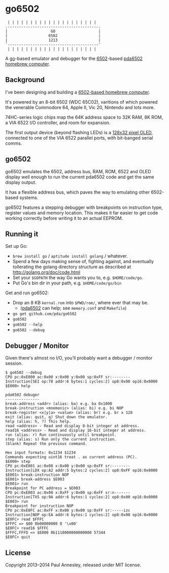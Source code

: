 go6502
======

```
 | | | | | | | | | | | | | | | | | | | |
.----------------------------------------.
|                   GO                   |
|                  6502                  |
|                  1213                  |
`----------------------------------------'
 | | | | | | | | | | | | | | | | | | | |
```

A [go][golang]-based emulator and debugger for the [6502][6502]-based
[pda6502 homebrew computer][pda6502].


Background
----------

I've been designing and building a [6502-based homebrew computer][pda6502].

It's powered by an 8-bit 6502 (WDC 65C02), varitions of which powered the
venerable Commodore 64, Apple II, Vic 20, Nintendo and lots more.

74HC-series logic chips map the 64K address space to 32K RAM, 8K ROM, a VIA
6522 I/O controller, and room for expansion.

The first output device (beyond flashing LEDs) is a [128x32 pixel OLED][oled],
connected to one of the VIA 6522 parallel ports, with bit-banged serial comms.


go6502
------

go6502 emulates the 6502, address bus, RAM, ROM, 6522 and OLED display well
enough to run the current pda6502 code and get the same display output.

It has a flexible address bus, which paves the way to emulating other
6502-based systems.

go6502 features a stepping debugger with breakpoints on instruction type,
register values and memory location. This makes it far easier to get code
working correctly before writing it to an actual EEPROM.


Running it
----------

Set up Go:

* `brew install go` / `aptitude install golang` / whatever.
* Spend a few days making sense of, fighting against, and eventually
  tollerating the golang directory structure as described at
  http://golang.org/doc/code.html
* Set your `$GOPATH` the way Go wants you to, e.g. `$HOME/code/go`.
* Put Go's bin dir in your path, e.g. `$HOME/code/go/bin`

Get and run go6502:

* Drop an 8 KB `kernal.rom` into `$PWD/rom/`, where ever that may be.
    * ([pda6502][pda6502] can help; see `memory.conf` and `Makefile`)
* `go get github.com/pda/go6502`
* `go6502`
* `go6502 --help`
* `go6502 --debug`


Debugger / Monitor
------------------

Given there's almost no I/O, you'll probably want a debugger / monitor session.

```
$ go6502 --debug
CPU pc:0xE000 ac:0x00 x:0x00 y:0x00 sp:0xFF sr:--------
Instruction[SEI op:78 addr:6 bytes:1 cycles:2] op8:0x00 op16:0x0000
$E000> help

pda6502 debuger
---------------
break-address <addr> (alias: ba) e.g. ba 0x1000
break-instruction <mnemonic> (alias: bi) e.g. bi NOP
break-register <x|y|a> <value> (alias: br) e.g. br x 128
exit (alias: quit, q) Shut down the emulator.
help (alias: h, ?) This help.
read <address> - Read and display 8-bit integer at address.
read16 <address> - Read and display 16-bit integer at address.
run (alias: r) Run continuously until breakpoint.
step (alias: s) Run only the current instruction.
(blank) Repeat the previous command.

Hex input formats: 0x1234 $1234
Commands expecting uint16 treat . as current address (PC).
$E000> step
CPU pc:0xE001 ac:0x00 x:0x00 y:0x00 sp:0xFF sr:--------
Instruction[LDX op:A2 addr:5 bytes:2 cycles:2] op8:0xFF op16:0x0000
$E001> break-instruction NOP
$E001> break-address $E003
$E001> run
Breakpoint for PC address = $E003
CPU pc:0xE003 ac:0x00 x:0xFF y:0x00 sp:0xFF sr:n-------
Instruction[TXS op:9A addr:6 bytes:1 cycles:2] op8:0x00 op16:0x0000
$E003> run
Breakpoint for instruction NOP
CPU pc:0xE0FC ac:0xFF x:0x00 y:0x00 sp:0xFF sr:-----izc
Instruction[NOP op:EA addr:6 bytes:1 cycles:2] op8:0x00 op16:0x0000
$E0FC> read $FFFC
$FFFC => $00 0b00000000 0 '\x00'
$E0FC> read16 $FFFC
$FFFC,FFFD => $E000 0b1110000000000000 57344
$E0FC> quit
```


License
-------

Copyright 2013–2014 Paul Annesley, released under MIT license.


[6502]: http://en.wikipedia.org/wiki/MOS_Technology_6502
[golang]: http://golang.org/
[c64.rb]: https://github.com/pda/c64.rb
[pda6502]: https://github.com/pda/pda6502
[homebrew]: http://brew.sh/
[oled]: https://www.adafruit.com/products/661
